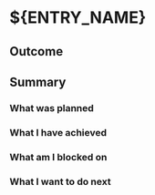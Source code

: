 # ${ENTRY_NAME}

## Outcome

## Summary

### What was planned

### What I have achieved

### What am I blocked on

### What I want to do next